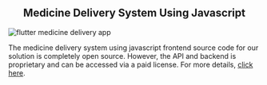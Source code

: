 <h2 style="text-align:center">Medicine Delivery System Using Javascript</h2>

![flutter medicine delivery app](https://admin.ninjascode.com/wp-content/uploads/2025/repoImages/margaret/medicine%20delivery%20system%20using%20javascript.webp) 

The medicine delivery system using javascript frontend source code for our solution is completely open source. However, the API and backend is proprietary and can be accessed via a paid license. For more details, <a href="https://enatega.com/?utm_source=github&utm_medium=repo&utm_campaign=margaret-medicine-delivery-system-using-javascript" target="_blank">click here</a>.
